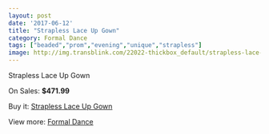 ```yaml
---
layout: post
date: '2017-06-12'
title: "Strapless Lace Up Gown"
category: Formal Dance
tags: ["beaded","prom","evening","unique","strapless"]
image: http://img.transblink.com/22022-thickbox_default/strapless-lace-up-gown.jpg
---
```

Strapless Lace Up Gown

On Sales: **$471.99**
<a href="https://www.transblink.com/en/formal-dance/6984-strapless-lace-up-gown.html"><amp-img layout="responsive" width="600" height="600" src="//img.transblink.com/22022-thickbox_default/strapless-lace-up-gown.jpg" alt="Strapless Lace Up Gown 0" /></a>
<a href="https://www.transblink.com/en/formal-dance/6984-strapless-lace-up-gown.html"><amp-img layout="responsive" width="600" height="600" src="//img.transblink.com/22023-thickbox_default/strapless-lace-up-gown.jpg" alt="Strapless Lace Up Gown 1" /></a>

Buy it: [Strapless Lace Up Gown](https://www.transblink.com/en/formal-dance/6984-strapless-lace-up-gown.html "Strapless Lace Up Gown")

View more: [Formal Dance](https://www.transblink.com/en/6-formal-dance "Formal Dance")